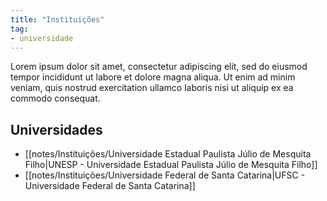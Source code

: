 ```yaml
---
title: "Instituições"
tag:
- universidade
---
```


Lorem ipsum dolor sit amet, consectetur adipiscing elit, sed do eiusmod tempor incididunt ut labore et dolore magna aliqua. Ut enim ad minim veniam, quis nostrud exercitation ullamco laboris nisi ut aliquip ex ea commodo consequat.

## Universidades
- [[notes/Instituições/Universidade Estadual Paulista Júlio de Mesquita Filho|UNESP - Universidade Estadual Paulista Júlio de Mesquita Filho]]
- [[notes/Instituições/Universidade Federal de Santa Catarina|UFSC - Universidade Federal de Santa Catarina]]